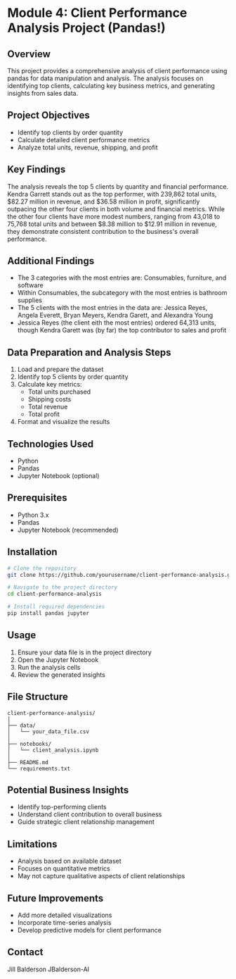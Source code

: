 # Module 4: Client Performance Analysis Project (Pandas!)

## Overview
This project provides a comprehensive analysis of client performance using pandas for data manipulation and analysis. The analysis focuses on identifying top clients, calculating key business metrics, and generating insights from sales data.

## Project Objectives
- Identify top clients by order quantity
- Calculate detailed client performance metrics
- Analyze total units, revenue, shipping, and profit

## Key Findings
The analysis reveals the top 5 clients by quantity and financial performance. Kendra Garrett stands out as the top performer, with 239,862 total units, $82.27 million in revenue, and $36.58 million in profit, significantly outpacing the other four clients in both volume and financial metrics. While the other four clients have more modest numbers, ranging from 43,018 to 75,768 total units and between $8.38 million to $12.91 million in revenue, they demonstrate consistent contribution to the business's overall performance.

## Additional Findings
 - The 3 categories with the most entries are: Consumables, furniture, and software
 - Within Consumables, the subcategory with the most entries is bathroom supplies
 - The 5 clients with the most entries in the data are: Jessica Reyes, Angela Everett, Bryan Meyers, Kendra Garett, and Alexandra Young
 - Jessica Reyes (the client eith the most entries) ordered 64,313 units, though Kendra Garett was (by far) the top contributor to sales and profit


## Data Preparation and Analysis Steps
1. Load and prepare the dataset
2. Identify top 5 clients by order quantity
3. Calculate key metrics:
   - Total units purchased
   - Shipping costs
   - Total revenue
   - Total profit
4. Format and visualize the results

## Technologies Used
- Python
- Pandas
- Jupyter Notebook (optional)

## Prerequisites
- Python 3.x
- Pandas
- Jupyter Notebook (recommended)

## Installation
```bash
# Clone the repository
git clone https://github.com/yourusername/client-performance-analysis.git

# Navigate to the project directory
cd client-performance-analysis

# Install required dependencies
pip install pandas jupyter
```

## Usage
1. Ensure your data file is in the project directory
2. Open the Jupyter Notebook
3. Run the analysis cells
4. Review the generated insights

## File Structure
```
client-performance-analysis/
│
├── data/
│   └── your_data_file.csv
│
├── notebooks/
│   └── client_analysis.ipynb
│
├── README.md
└── requirements.txt
```

## Potential Business Insights
- Identify top-performing clients
- Understand client contribution to overall business
- Guide strategic client relationship management

## Limitations
- Analysis based on available dataset
- Focuses on quantitative metrics
- May not capture qualitative aspects of client relationships

## Future Improvements
- Add more detailed visualizations
- Incorporate time-series analysis
- Develop predictive models for client performance

## Contact
Jill Balderson
JBalderson-AI
